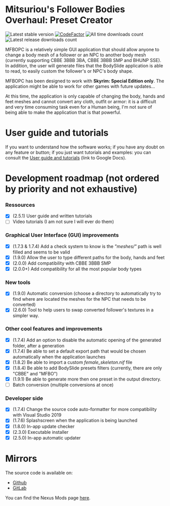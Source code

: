 # Mitsuriou's Follower Bodies Overhaul: Preset Creator
![Latest stable version](https://img.shields.io/github/v/release/Mitsuriou/MFBO-Preset-Creator?label=Latest%20stable%20version&logo=GitHub&logoColor=white&style=flat-square)
[![CodeFactor](https://img.shields.io/codefactor/grade/github/Mitsuriou/MFBO-Preset-Creator/main?label=Code%20quality(CodeFactor)&style=flat-square&logo=CodeFactor&logoColor=white)](https://www.codefactor.io/repository/github/mitsuriou/mfbo-preset-creator)
![All time downloads count](https://img.shields.io/github/downloads/Mitsuriou/MFBO-Preset-Creator/total?label=All%20time%20downloads%20count&logo=Github&logoColor=white&style=flat-square)
![Latest release downloads count](https://img.shields.io/github/downloads/Mitsuriou/MFBO-Preset-Creator/latest/total?label=Latest%20release%20downloads%20count&logo=Github&logoColor=white&style=flat-square)

MFBOPC is a relatively simple GUI application that should allow anyone to change a body mesh of a follower or an NPC to another body mesh (currently supporting CBBE 3BBB 3BA, CBBE 3BBB SMP and BHUNP SSE).
In addition, the user will generate files that the BodySlide application is able to read, to easily custom the follower's or NPC's body shape.

MFBOPC has been designed to work with **Skyrim: Special Edition only**. The application might be able to work for other games with future updates...

At this time, the application is only capable of changing the body, hands and feet meshes and cannot convert any cloth, outfit or armor: it is a difficult and very time consuming task even for a Human being, I'm not sure of being able to make the application that is that powerful.

# User guide and tutorials
If you want to understand how the software works; if you have any doubt on any feature or button; if you just want tutorials and examples: you can consult the [User guide and tutorials](https://docs.google.com/document/d/1WpDKMk_WoPRrj0Lkst6TptUGEFAC2xYGd3HUBYxPQ-A/edit?usp=sharing) (link to Google Docs).

# Development roadmap (not ordered by priority and not exhaustive)
### Ressources
- [X] (2.5.1) User guide and written tutorials
- [ ] Video tutorials (I am not sure I will ever do them)

### Graphical User Interface (GUI) improvements
- [X] (1.7.3 & 1.7.4) Add a check system to know is the *"meshes/"* path is well filled and seems to be valid
- [X] (1.9.0) Allow the user to type different paths for the body, hands and feet
- [X] (2.0.0) Add compatibility with CBBE 3BBB SMP
- [X] (2.0.0+) Add compatibility for all the most popular body types

### New tools
- [X] (1.9.0) Automatic conversion (choose a directory to automatically try to find where are located the meshes for the NPC that needs to be converted)
- [X] (2.6.0) Tool to help users to swap converted follower's textures in a simpler way.

### Other cool features and improvements
- [X] (1.7.4) Add an option to disable the automatic opening of the generated folder, after a generation
- [X] (1.7.4) Be able to set a default export path that would be chosen automatically when the application launches
- [X] (1.8.2) Be able to import a custom *female_skeleton.nif* file
- [X] (1.8.4) Be able to add BodySlide presets filters (currently, there are only "CBBE" and "MFBO")
- [X] (1.9.1) Be able to generate more then one preset in the output directory.
- [ ] Batch conversion (multiple conversions at once)

### Developer side
- [X] (1.7.4) Change the source code auto-formatter for more compatibility with Visual Studio 2019
- [X] (1.7.6) Splashscreen when the application is being launched
- [X] (1.8.0) In-app update checker
- [X] (2.3.0) Executable installer
- [X] (2.5.0) In-app automatic updater

# Mirrors
The source code is available on:
- [Github](https://github.com/Mitsuriou/MFBO-Preset-Creator)
- [GitLab](https://gitlab.com/Mitsuriou/MFBO-Preset-Creator)

You can find the Nexus Mods page [here](https://www.nexusmods.com/skyrimspecialedition/mods/44706).
